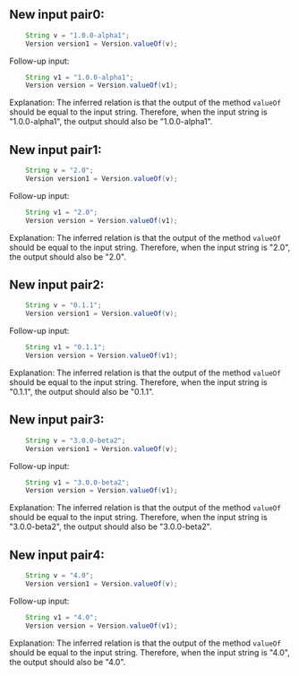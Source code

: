 ## New input pair0:
```java
    String v = "1.0.0-alpha1";
    Version version1 = Version.valueOf(v);
```
Follow-up input:
```java
    String v1 = "1.0.0-alpha1";
    Version version = Version.valueOf(v1);
```
Explanation: The inferred relation is that the output of the method `valueOf` should be equal to the input string. Therefore, when the input string is "1.0.0-alpha1", the output should also be "1.0.0-alpha1".

## New input pair1:
```java
    String v = "2.0";
    Version version1 = Version.valueOf(v);
```
Follow-up input:
```java
    String v1 = "2.0";
    Version version = Version.valueOf(v1);
```
Explanation: The inferred relation is that the output of the method `valueOf` should be equal to the input string. Therefore, when the input string is "2.0", the output should also be "2.0".

## New input pair2:
```java
    String v = "0.1.1";
    Version version1 = Version.valueOf(v);
```
Follow-up input:
```java
    String v1 = "0.1.1";
    Version version = Version.valueOf(v1);
```
Explanation: The inferred relation is that the output of the method `valueOf` should be equal to the input string. Therefore, when the input string is "0.1.1", the output should also be "0.1.1".

## New input pair3:
```java
    String v = "3.0.0-beta2";
    Version version1 = Version.valueOf(v);
```
Follow-up input:
```java
    String v1 = "3.0.0-beta2";
    Version version = Version.valueOf(v1);
```
Explanation: The inferred relation is that the output of the method `valueOf` should be equal to the input string. Therefore, when the input string is "3.0.0-beta2", the output should also be "3.0.0-beta2".

## New input pair4:
```java
    String v = "4.0";
    Version version1 = Version.valueOf(v);
```
Follow-up input:
```java
    String v1 = "4.0";
    Version version = Version.valueOf(v1);
```
Explanation: The inferred relation is that the output of the method `valueOf` should be equal to the input string. Therefore, when the input string is "4.0", the output should also be "4.0".

